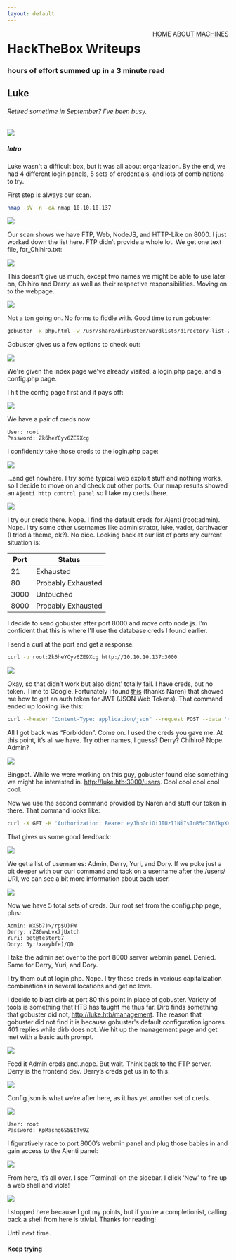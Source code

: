 ```yaml
---
layout: default
---
```

<html>
<div class="topnav">  
  <div style="float:right">
    <a href="https://yaboygmoney.github.io/htb/index.html">HOME</a>
    <a href="https://yaboygmoney.github.io/htb/about.html">ABOUT</a>
    <a href="https://yaboygmoney.github.io/htb/machines.html">MACHINES</a>
  </div>
</div>
</html>

# HackTheBox Writeups
### hours of effort summed up in a 3 minute read

## Luke
###### Retired sometime in September? I've been busy.
![](https://yaboygmoney.github.io/htb/images/luke/machineImage.jpg)

##### Intro
Luke wasn't a difficult box, but it was all about organization. By the end, we had 4 different login panels, 5 sets of credentials, and lots of combinations to try.

First step is always our scan.
```bash
nmap -sV -n -oA nmap 10.10.10.137
```
![](https://yaboygmoney.github.io/htb/images/luke/nmap.jpg)

Our scan shows we have FTP, Web, NodeJS, and HTTP-Like on 8000. I just worked down the list here. 
FTP didn’t provide a whole lot. We get one text file, for_Chihiro.txt:

![](https://yaboygmoney.github.io/htb/images/luke/for_Chihiro.JPG)

This doesn't give us much, except two names we might be able to use later on, Chihiro and Derry, as well as their respective responsibilities. Moving on to the webpage.

![](https://yaboygmoney.github.io/htb/images/luke/index.JPG)

Not a ton going on. No forms to fiddle with. Good time to run gobuster. 
```bash
gobuster -x php,html -w /usr/share/dirbuster/wordlists/directory-list-2.3-medium.txt -o gobuster.results -u 10.10.10.137
```

Gobuster gives us a few options to check out:

![](https://yaboygmoney.github.io/htb/images/luke/gobusterResults.JPG)

We're given the index page we've already visited, a login.php page, and a config.php page. 

I hit the config page first and it pays off:

![](https://yaboygmoney.github.io/htb/images/luke/creds.JPG)

We have a pair of creds now:
```
User: root
Password: Zk6heYCyv6ZE9Xcg
```

I confidently take those creds to the login.php page:

![](https://yaboygmoney.github.io/htb/images/luke/loginphp.JPG)

...and get nowhere. I try some typical web exploit stuff and nothing works, so I decide to move on and check out other ports.
Our nmap results showed an ```Ajenti http control panel``` so I take my creds there.

![](https://yaboygmoney.github.io/htb/images/luke/panellogin.JPG)

I try our creds there. Nope. I find the default creds for Ajenti (root:admin). Nope. I try some other usernames like administrator, luke, vader, darthvader (I tried a theme, ok?). 
No dice. Looking back at our list of ports my current situation is:

| Port | Status             |
|------|--------------------|
|  21  |  Exhausted         |
| 80   | Probably Exhausted |
| 3000 | Untouched          |
| 8000 | Probably Exhausted |

I decide to send gobuster after port 8000 and move onto node.js. I'm confident that this is where I'll use the database creds I found earlier.

I send a curl at the port and get a response:
```bash
curl -u root:Zk6heYCyv6ZE9Xcg http://10.10.10.137:3000
```

![](https://yaboygmoney.github.io/htb/images/luke/authTokenNotSupplied.JPG)

Okay, so that didn’t work but also didnt' totally fail. I have creds, but no token. Time to Google.
Fortunately I found [this](https://medium.com/dev-bits/a-guide-for-adding-jwt-token-based-authentication-to-your-single-page-nodejs-applications-c403f7cf04f4) (thanks Naren) that showed me how to get an auth token for JWT (JSON Web Tokens). That command ended up looking like this:
```bash
curl --header "Content-Type: application/json" --request POST --data '{"password":"Zk6heYCyv6ZE9Xcg", "username":"root"}' http://10.10.10.137:3000/login
```
All I got back was “Forbidden”. Come on. I used the creds you gave me. At this point, it’s all we have. Try other names, I guess? Derry? Chihiro? Nope. Admin? 

![](https://yaboygmoney.github.io/htb/images/luke/authenticated.JPG)

Bingpot. While we were working on this guy, gobuster found else something we might be interested in. http://luke.htb:3000/users. Cool cool cool cool cool.

Now we use the second command provided by Naren and stuff our token in there. That command looks like:
```bash
curl -X GET -H 'Authorization: Bearer eyJhbGciOiJIUzI1NiIsInR5cCI6IkpXVCJ9.eyJ1c2VybmFtZSI6ImFkbWluIiwiaWF0IjoxNTYyODAwODI2LCJleHAiOjE1NjI4ODcyMjZ9.9j55kMh03TkyPjiMoH97GOBbzaZedcY3YMg2C9cdfnY' http://10.10.10.137:3000/users
```

That gives us some good feedback:

![](https://yaboygmoney.github.io/htb/images/luke/userslist.JPG)

We get a list of usernames: Admin, Derry, Yuri, and Dory. If we poke just a bit deeper with our curl command and tack on a username after the /users/ URI, we can see a bit more information about each user.

![](https://yaboygmoney.github.io/htb/images/luke/curlPassword.JPG)

Now we have 5 total sets of creds. Our root set from the config.php page, plus:
```
Admin: WX5b7)>/rp$U)FW
Derry: rZ86wwLvx7jUxtch
Yuri: bet@tester87
Dory: 5y:!xa=ybfe)/QD
```

I take the admin set over to the port 8000 server webmin panel. Denied.
Same for Derry, Yuri, and Dory.

I try them out at login.php. Nope. I try these creds in various capitalization combinations in several locations and get no love.

I decide to blast dirb at port 80 this point in place of gobuster. Variety of tools is something that HTB has taught me thus far. Dirb finds something that gobuster did not, http://luke.htb/management. The reason that gobuster did not find it is because gobuster's default configuration ignores 401 replies while dirb does not. We hit up the management page and get met with a basic auth prompt.

![](https://yaboygmoney.github.io/htb/images/luke/managementLogin.JPG)

Feed it Admin creds and..nope. But wait. Think back to the FTP server. Derry is the frontend dev. Derry’s creds get us in to this:

![](https://yaboygmoney.github.io/htb/images/luke/managment.JPG)

Config.json is what we’re after here, as it has yet another set of creds.

![](https://yaboygmoney.github.io/htb/images/luke/configjson.JPG)

```
User: root
Password: KpMasng6S5EtTy9Z
```

I figuratively race to port 8000’s webmin panel and plug those babies in and gain access to the Ajenti panel:

![](https://yaboygmoney.github.io/htb/images/luke/ajentiauthd.JPG)

From here, it’s all over. I see ‘Terminal’ on the sidebar. I click ‘New’ to fire up a web shell and viola!

![](https://yaboygmoney.github.io/htb/images/luke/flag_LI.jpg)

I stopped here because I got my points, but if you’re a completionist, calling back a shell from here is trivial. Thanks for reading!

Until next time.

#### Keep trying
